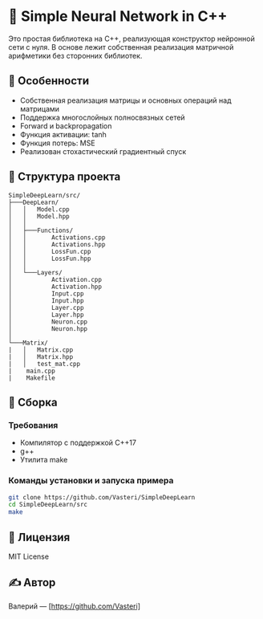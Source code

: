 # 🧠 Simple Neural Network in C++

Это простая библиотека на C++, реализующая конструктор нейронной сети с нуля. В основе лежит собственная реализация матричной арифметики без сторонних библиотек.

## 🔧 Особенности

- Собственная реализация матрицы и основных операций над матрицами
- Поддержка многослойных полносвязных сетей
- Forward и backpropagation
- Функция активации: tanh
- Функция потерь: MSE
- Реализован стохастический градиентный спуск

## 📁 Структура проекта

```
SimpleDeepLearn/src/
├───DeepLearn/
│   │   Model.cpp
│   │   Model.hpp
│   │
│   ├───Functions/
│   │       Activations.cpp
│   │       Activations.hpp
│   │       LossFun.cpp
│   │       LossFun.hpp
│   │
│   └───Layers/
│           Activation.cpp
│           Activation.hpp
│           Input.cpp
│           Input.hpp
│           Layer.cpp
│           Layer.hpp
│           Neuron.cpp
│           Neuron.hpp
│
└───Matrix/
|   │   Matrix.cpp
|   │   Matrix.hpp
|   │   test_mat.cpp
|    main.cpp
|    Makefile
````

## 🚀 Сборка

### Требования

- Компилятор с поддержкой C++17 
- g++
- Утилита make

### Команды установки и запуска примера

```bash
git clone https://github.com/Vasteri/SimpleDeepLearn
cd SimpleDeepLearn/src
make
````

## 📜 Лицензия

MIT License

## ✍️ Автор

Валерий — \[https://github.com/Vasteri]
